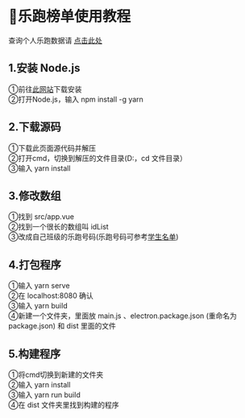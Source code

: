 # 🚀乐跑榜单使用教程

查询个人乐跑数据请 [点击此处](https://jinhuaschool.smart-run.cn/h5/student/) 

## 1.安装 Node.js

①前往[此网站](https://nodejs.org/zh-cn/download/)下载安装  
②打开Node.js，输入 npm install -g yarn  

## 2.下载源码

①下载此页面源代码并解压  
②打开cmd，切换到解压的文件目录(D:，cd 文件目录）  
③输入 yarn install  
 
## 3.修改数组

①找到 src/app.vue  
②找到一个很长的数组叫 idList   
③改成自己班级的乐跑号码(乐跑号码可参考[学生名单](https://github.com/Tylerxz/Name))  

## 4.打包程序
①输入 yarn serve  
②在 localhost:8080 确认  
③输入 yarn build  
④新建一个文件夹，里面放 main.js 、electron.package.json (重命名为package.json) 和 dist 里面的文件  

## 5.构建程序
①将cmd切换到新建的文件夹  
②输入 yarn install  
③输入 yarn run build  
④在 dist 文件夹里找到构建的程序  
